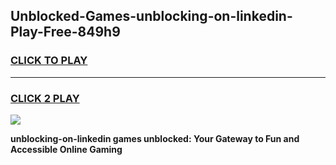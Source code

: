 
## Unblocked-Games-unblocking-on-linkedin-Play-Free-849h9
<h3>
<a href="https://premium76.site?title=unblocking-on-linkedin&ref=21A">CLICK TO PLAY</a></h3>
<hr>

<h3>
<a href="https://premium76.site?title=unblocking-on-linkedin&ref=21A">CLICK 2 PLAY</a>
  
</h3>

<a href="https://premium76.site?title=unblocking-on-linkedin&ref=21A"><img src="https://clearcache.store/games.png"></a>


**unblocking-on-linkedin games unblocked: Your Gateway to Fun and Accessible Online Gaming**
